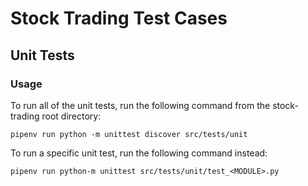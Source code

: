 # Stock Trading Test Cases

## Unit Tests

### Usage

To run all of the unit tests, run the following command from the stock-trading root directory:

```shell
pipenv run python -m unittest discover src/tests/unit
```

To run a specific unit test, run the following command instead:

```shell
pipenv run python-m unittest src/tests/unit/test_<MODULE>.py
```
